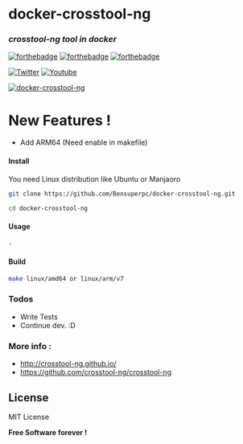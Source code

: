 # docker-crosstool-ng

### _crosstool-ng tool in docker_
 [![forthebadge](https://forthebadge.com/images/badges/built-with-love.svg)](https://forthebadge.com) [![forthebadge](https://forthebadge.com/images/badges/powered-by-jeffs-keyboard.svg)](https://forthebadge.com) [![forthebadge](https://forthebadge.com/images/badges/contains-cat-gifs.svg)](https://forthebadge.com)

 [![Twitter](https://img.shields.io/twitter/follow/Bensuperpc?style=social)](https://img.shields.io/twitter/follow/Bensuperpc?style=social) [![Youtube](https://img.shields.io/youtube/channel/subscribers/UCJsQFFL7QW4LSX9eskq-9Yg?style=social)](https://img.shields.io/youtube/channel/subscribers/UCJsQFFL7QW4LSX9eskq-9Yg?style=social) 

[![docker-crosstool-ng](https://github.com/bensuperpc/docker-crosstool-ng/actions/workflows/main.yml/badge.svg)](https://github.com/bensuperpc/docker-crosstool-ng/actions/workflows/main.yml)

# New Features !

  - Add ARM64 (Need enable in makefile)

#### Install
You need Linux distribution like Ubuntu or Manjaoro

```sh
git clone https://github.com/Bensuperpc/docker-crosstool-ng.git
```
```sh
cd docker-crosstool-ng
```
#### Usage

```sh
-
```
#### Build
```sh
make linux/amd64 or linux/arm/v7
```

### Todos

 - Write Tests
 - Continue dev. :D

### More info : 
- http://crosstool-ng.github.io/
- https://github.com/crosstool-ng/crosstool-ng

License
----

MIT License


**Free Software forever !**
   
 
